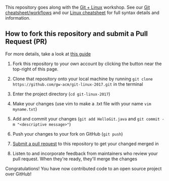 
This repository goes along with the [Git + Linux](http://acm.seas.gwu.edu/ws/git-linux-17/index.html) workshop.
See our [Git cheatsheet/workflows](https://acm.seas.gwu.edu/ws/git-linux-17/git-cheats) and our [Linux cheatsheet](https://acm.seas.gwu.edu/ws/git-linux-17/linux-cheats) for full syntax details and information.

## How to fork this repository and submit a Pull Request (PR)
For more details, take a look at [this guide](https://guides.github.com/activities/forking/)

 1. Fork this repository to your own account by clicking the button near the top-right of this page.
 
 2. Clone that repository onto your local machine by running `git clone https://github.com/gw-acm/git-linux-2017.git` in the terminal
 
 3. Enter the project directory (`cd git-linux-2017`)
 
 4. Make your changes (use vim to make a .txt file with your name `vim
   myname.txt`)
 
 5. Add and commit your changes (`git add HelloGit.java` and `git commit -m "<descriptive message>"`)
 
 6. Push your changes to your fork on GitHub (`git push`)
 
 7. [Submit a pull request](https://github.com/gw-acm/git-linux-2017/compare) to this repository to get your changed merged in
 
 8. Listen to and incorporate feedback from maintainers who review your pull request. When they're ready, they'll merge the changes

Congratulations! You have now contributed code to an open source project over GitHub!
